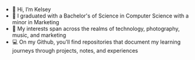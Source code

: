 - 👋 Hi, I’m Kelsey 
- 🌱 I graduated with a Bachelor's of Science in Computer Science with a minor in Marketing
- 👀 My interests span across the realms of technology, photography,  music, and marketing
- 💻 On my Github, you'll find repositories that document my learning journeys through projects, notes, and experiences
